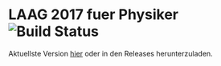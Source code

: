 # LAAG 2017 fuer Physiker ![Build Status](https://circleci.com/gh/vale981/LAAG1.png)
Aktuellste Version [hier](https://github.com/vale981/LAAG1/releases/latest/) oder in den Releases herunterzuladen.
